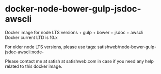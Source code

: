 # docker-node-bower-gulp-jsdoc-awscli
Docker image for node LTS versions + gulp + bower + jsdoc + awscli
Docker current LTD is 10.x

For older node LTS versions, please use tags: satishweb/node-bower-gulp-jsdoc-awscli:node-<LTS>

Please contact me at satish at satishweb.com in case if you need any help related to this docker image.
